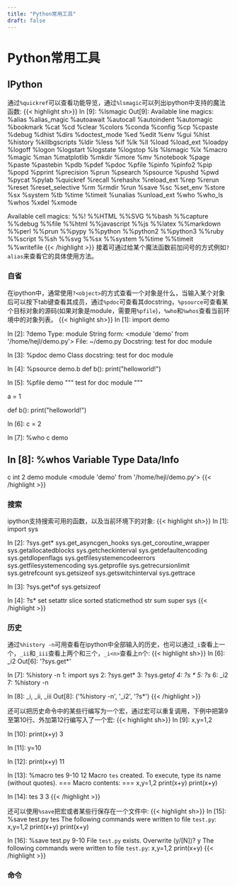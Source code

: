 ```yaml
---
title: "Python常用工具"
draft: false
---
```



# Python常用工具

IPython
-------

通过`%quickref`可以查看功能导览，通过`%lsmagic`可以列出ipython中支持的魔法函数:
{{< highlight sh>}}
In [9]: %lsmagic
Out[9]:
Available line magics:
%alias  %alias_magic  %autoawait  %autocall  %autoindent  %automagic  %bookmark  %cat  %cd  %clear
%colors  %conda  %config  %cp  %cpaste  %debug  %dhist  %dirs  %doctest_mode  %ed  %edit  %env  %gui  %hist  %history  %killbgscripts  %ldir  %less  %lf  %lk  %ll  %load  %load_ext  %loadpy  %logoff
%logon  %logstart  %logstate  %logstop  %ls  %lsmagic  %lx  %macro  %magic  %man  %matplotlib  %mkdir  %more  %mv  %notebook  %page  %paste  %pastebin  %pdb  %pdef  %pdoc  %pfile  %pinfo  %pinfo2  %pip  %popd  %pprint  %precision  %prun  %psearch  %psource  %pushd  %pwd  %pycat  %pylab  %quickref  %recall  %rehashx  %reload_ext  %rep  %rerun  %reset  %reset_selective  %rm  %rmdir  %run  %save  %sc  %set_env  %store  %sx  %system  %tb  %time  %timeit  %unalias  %unload_ext  %who  %who_ls  %whos
%xdel  %xmode

Available cell magics:
%%!  %%HTML  %%SVG  %%bash  %%capture  %%debug  %%file  %%html  %%javascript  %%js  %%latex  %%markdown  %%perl  %%prun  %%pypy  %%python  %%python2  %%python3  %%ruby  %%script  %%sh  %%svg  %%sx  %%system  %%time  %%timeit  %%writefile
{{< /highlight >}}
接着可通过给某个魔法函数前加问号的方式例如`?alias`来查看它的具体使用方法。

### 自省
在ipython中，通常使用`?<object>`的方式查看一个对象是什么，当输入某个对象后可以按下tab键查看其成员，通过`%pdoc`可查看其docstring，`%psource`可查看某个目标对象的源码(如果对象是module，需要用`%pfile`)，`%who`和`%whos`查看当前环境中的对象列表。
{{< highlight sh>}}
In [1]: import demo

In [2]: ?demo
Type:        module
String form: <module 'demo' from '/home/hejl/demo.py'>
File:        ~/demo.py
Docstring:   test for doc module

In [3]: %pdoc demo
Class docstring:
    test for doc module

In [4]: %psource demo.b
def b():
    print("helloworld!")

In [5]: %pfile demo
"""
test for doc module
"""

a = 1

def b():
    print("helloworld!")

In [6]: c = 2

In [7]: %who
c        demo

In [8]: %whos
Variable   Type      Data/Info
------------------------------
c          int       2
demo       module    <module 'demo' from '/home/hejl/demo.py'>
{{< /highlight >}}

### 搜索
ipython支持搜索可用的函数，以及当前环境下的对象:
{{< highlight sh>}}
In [1]: import sys

In [2]: ?sys.get*
sys.get_asyncgen_hooks
sys.get_coroutine_wrapper
sys.getallocatedblocks
sys.getcheckinterval
sys.getdefaultencoding
sys.getdlopenflags
sys.getfilesystemencodeerrors
sys.getfilesystemencoding
sys.getprofile
sys.getrecursionlimit
sys.getrefcount
sys.getsizeof
sys.getswitchinterval
sys.gettrace

In [3]: ?sys.get*of
sys.getsizeof

In [4]: ?s*
set
setattr
slice
sorted
staticmethod
str
sum
super
sys
{{< /highlight >}}

### 历史
通过`%history -n`可用查看在ipython中全部输入的历史，也可以通过`_i`查看上一个，`_ii`和`_iii`查看上两个和三个，`_i<n>`查看上n个:
{{< highlight sh>}}
In [6]: _i2
Out[6]: '?sys.get*'

In [7]: %history -n
   1: import sys
   2: ?sys.get*
   3: ?sys.get*of
   4: ?s *
   5: ?s*
   6: _i2
   7: %history -n

In [8]: _i, _ii, _iii
Out[8]: ('%history -n', '_i2', '?s*')
{{< /highlight >}}

还可以把历史命令中的某些行编写为一个宏，通过宏可以重复调用，下例中把第9至第10行、外加第12行编写入了一个宏:
{{< highlight sh>}}
In [9]: x,y=1,2

In [10]: print(x+y)
3

In [11]: y=10

In [12]: print(x+y)
11

In [13]: %macro tes 9-10 12
Macro `tes` created. To execute, type its name (without quotes).
=== Macro contents: ===
x,y=1,2
print(x+y)
print(x+y)

In [14]: tes
3
3
{{< /highlight >}}

还可以使用`%save`把宏或者某些行保存在一个文件中:
{{< highlight sh>}}
In [15]: %save test.py tes
The following commands were written to file `test.py`:
x,y=1,2
print(x+y)
print(x+y)

In [16]: %save test.py 9-10
File `test.py` exists. Overwrite (y/[N])?  y
The following commands were written to file `test.py`:
x,y=1,2
print(x+y)
{{< /highlight >}}

### 命令
